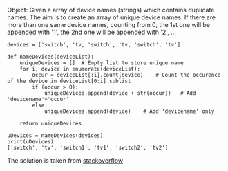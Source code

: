 
Object:
Given a array of device names (strings) which contains duplicate names. The aim is to create an array of unique device names. If there are more than one same device names, counting from 0, the 1st one will be appended with '1', the 2nd one will be appended with '2', ...

```
devices = ['switch', 'tv, 'switch', 'tv, 'switch', 'tv']

def nameDevices(deviceList):
    uniqueDevices = []  # Empty list to store unique name
    for i, device in enumerate(deviceList):
        occur = deviceList[:i].count(device)    # Count the occurence of the device in deviceList[0:i] sublist
        if (occur > 0):
            uniqueDevices.append(device + str(occur))   # Add 'devicename'+'occur'
        else:
            uniqueDevices.append(device)    # Add 'devicename' only
    
    return uniqueDevices

uDevices = nameDevices(devices)
print(uDevices)
['switch', 'tv', 'switch1', 'tv1', 'switch2', 'tv2']
```

The solution is taken from [stackoverflow](https://stackoverflow.com/questions/62929107/creating-unique-device-names)